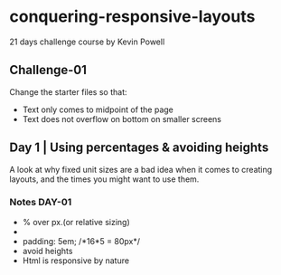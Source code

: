 # conquering-responsive-layouts
21 days challenge course by Kevin Powell

<h2>Challenge-01</h2>
Change the starter files so that:
<ul>
<li>Text only comes to midpoint of the page</li>
<li>Text does not overflow on bottom on smaller screens</li>
</ul>
<h2>Day 1 | Using percentages & avoiding heights</h2>
A look at why fixed unit sizes are a bad idea when it comes to creating layouts, and the times you might want to use them.

<h3>Notes DAY-01</h3>
<ul>
<li>% over px.(or relative sizing)<li>
<li>padding: 5em; /*16*5 = 80px*/ </li>
<li>avoid heights</li>
<li>Html is responsive by nature</li>
</ul>
